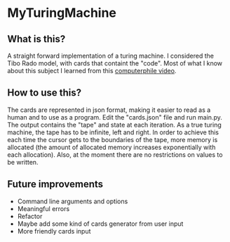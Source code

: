 # MyTuringMachine
## What is this?
A straight forward implementation of a turing machine. I considered the Tibo Rado model, with cards that containt the "code".
Most of what I know about this subject I learned from this [computerphile video](https://www.youtube.com/watch?v=DILF8usqp7M).
## How to use this?
The cards are represented in json format, making it easier to read as a human and to use as a program. Edit the "cards.json" file and run main.py. The output contains the "tape" and state at each iteration. As a true turing machine, the tape has to be infinite, left and right. In order to achieve this each time the cursor gets to the boundaries of the tape, more memory is allocated (the amount of allocated memory increases exponentially with each allocation). Also, at the moment there are no restrictions on values to be written. 
## Future improvements
- Command line arguments and options
- Meaningful errors
- Refactor
- Maybe add some kind of cards generator from user input
- More friendly cards input
